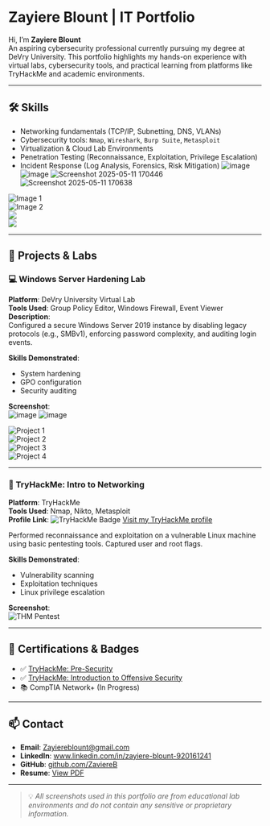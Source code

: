 # Zayiere Blount | IT Portfolio

Hi, I’m **Zayiere Blount**  
An aspiring cybersecurity professional currently pursuing my degree at DeVry University. This portfolio highlights my hands-on experience with virtual labs, cybersecurity tools, and practical learning from platforms like TryHackMe and academic environments.

---

## 🛠️ Skills

- Networking fundamentals (TCP/IP, Subnetting, DNS, VLANs)
- Cybersecurity tools: `Nmap`, `Wireshark`, `Burp Suite`, `Metasploit`
- Virtualization & Cloud Lab Environments
- Penetration Testing (Reconnaissance, Exploitation, Privilege Escalation)
- Incident Response (Log Analysis, Forensics, Risk Mitigation)
![image](https://github.com/user-attachments/assets/b16e870e-1786-46b6-9d49-7f5794e20672)
![image](https://github.com/user-attachments/assets/0e501b37-f097-49f1-930f-3e81179b2de3)
 ![Screenshot 2025-05-11 170446](https://github.com/user-attachments/assets/785515d2-a815-4f73-ac05-e03fbec04365)
![Screenshot 2025-05-11 170638](https://github.com/user-attachments/assets/ed64f22e-e290-4aa8-89ac-e4f1a92067ac)

<div class="slideshow-container">
    <div class="slides fade">
      <img src="![image](https://github.com/user-attachments/assets/dab413be-8a5d-40bc-9e4c-e6a054d9d8cf)
" alt="Image 1">
    </div>
    <div class="slides fade">
      <img src="![image](https://github.com/user-attachments/assets/1b523421-b548-4162-92a7-0dfc4952fb77)
" alt="Image 2">
    </div>
    <div class="slides fade">
      <img src="![image](https://github.com/user-attachments/assets/dee69608-eeea-4808-8b0a-134d2695c32e)
">
    </div>
    <div class="slides fade">
      <img src="![image](https://github.com/user-attachments/assets/5e2af13d-e648-465c-80a1-8d391006e6e0)
">
    </div>

 
---

## 🔐 Projects & Labs

### 💻 Windows Server Hardening Lab

**Platform**: DeVry University Virtual Lab  
**Tools Used**: Group Policy Editor, Windows Firewall, Event Viewer  
**Description**:  
Configured a secure Windows Server 2019 instance by disabling legacy protocols (e.g., SMBv1), enforcing password complexity, and auditing login events.  

**Skills Demonstrated**:
- System hardening
- GPO configuration
- Security auditing

**Screenshot**:  
![image](https://github.com/user-attachments/assets/acb3d34c-0ef3-4dea-ada0-0aa08e3063ba)
![image](https://github.com/user-attachments/assets/53fd33b0-f3bc-40e8-a499-ada447da24d7)




 <div class="slideshow-container">
  <div class="mySlides fade">
    <img src="https://github.com/user-attachments/assets/222d3a41-0421-4334-980a-fb86a659dbd1" alt="Project 1">
  </div>
  <div class="mySlides fade">
    <img src="https://github.com/user-attachments/assets/246c86ef-e78b-4e42-81a8-cccc729b058f" alt="Project 2">
  </div>
  <div class="mySlides fade">
    <img src="https://github.com/user-attachments/assets/a190d4a5-272f-43ac-b2f0-0f128359960d" alt="Project 3">
  </div>
  <div class="mySlides fade">
    <img src="https://github.com/user-attachments/assets/79109862-c652-4930-8d3f-bf196a42de1a" alt="Project 4">
  </div>
</div>

  </div>

</body>
</html>
















---

### 🧪 TryHackMe: Intro to Networking

**Platform**: TryHackMe  
**Tools Used**: Nmap, Nikto, Metasploit  
**Profile Link**: ![TryHackMe Badge](https://tryhackme-badges.s3.amazonaws.com/4469683.png)
[Visit my TryHackMe profile](https://tryhackme.com/p/4469683)

Performed reconnaissance and exploitation on a vulnerable Linux machine using basic pentesting tools. Captured user and root flags.

**Skills Demonstrated**:
- Vulnerability scanning
- Exploitation techniques
- Linux privilege escalation

**Screenshot**:  
![THM Pentest](screenshots/tryhackme-pentest.png)

---

## 🏅 Certifications & Badges

- ✅ [TryHackMe: Pre-Security](https://tryhackme.com/path/outline/presecurity)
- ✅ [TryHackMe: Introduction to Offensive Security](https://tryhackme.com/room/introtooffensivesecurity)
- 📚 CompTIA Network+ (In Progress)

---

## 📫 Contact

- **Email**: Zayiereblount@gmail.com  
- **LinkedIn**: www.linkedin.com/in/zayiere-blount-920161241  
- **GitHub**: [github.com/ZaviereB](#)  
- **Resume**: [View PDF](#)

---

> 💡 *All screenshots used in this portfolio are from educational lab environments and do not contain any sensitive or proprietary information.*
